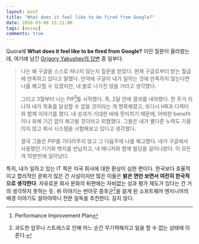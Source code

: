 ```yaml
---
layout: post
title: "What does it feel like to be fired from Google?"
date: 2016-03-08 15:21:00
tags: [essay]
comments: true
---
```


Quora에 **What does it feel like to be fired from Google?** 이란 질문이 올라왔는데, 여기에 남긴 [Grigory Yakushev의 답변](https://www.quora.com/What-does-it-feel-like-to-be-fired-from-Google/answer/Grigory-Yakushev) 중 일부다.


> 나는 왜 구글을 스스로 떠나지 않는지 질문을 받았다. 현재 구글로부터 받는 월급에 만족하고 있다고 말했다. 만약에 구글이 내가 일하는 것에 만족하지 않는다면 나를 해고할 수 있겠지만, 내 발로 나가진 않을 거라고 생각했다.
>
>
> 그리고 3월부터 나는 PIP[^1]를 시작했다. 즉, 2달 안에 결과를 내야했다. 한 주가 지나자 내가 목표를 달성할 수 없을 것이라는 게 명확해졌고, 또다시 HR과 디렉터와 함께 이야기를 했다. 내 성과가 기대한 바에 못미치기 때문에, 어떠한 benefit이나 유예 기간 없이 해고될 것이라고 위협했다. 그들은 내가 별다른 노력도 기울이지 않고 회사 시스템을 시험해보고 있다고 생각했다.  
>
>
> 결국 그들은 PIP를 기다려주지 않고 그 다음주에 나를 해고했다. 내가 구글에서 사용했던 기기와 뱃지를 반납하고, 내 매니저와 함께 빌딩을 걸어나왔다. 이 모든 게 10분만에 일어났다. 


특히, 내가 일하고 있는 IT 쪽은 미국 회사에 대한 환상이 심한 편이다. 한국보다 효율적이고 합리적인 문화가 많은 건 사실이지만 많은 이들은 **밝은 면만 보면서 여전히 한국적으로 생각한다**. 자유로운 회사 문화의 뒤편에는 자비없는 성과 평가 제도가 있다는 건 거의 생각하지 못하는 듯. 위 이야기는 번아웃 증후군[^2]을 앓게 된 소프트웨어 엔지니어의 배경 이야기도 알아야하니 전문 일독을 추천한다. 길지 않다. 


[^1]: Performance Improvement Plan
[^2]: 과도한 업무나 스트레스로 인해 어느 순간 무기력해지고 일을 할 수 없는 상태에 이른다.
